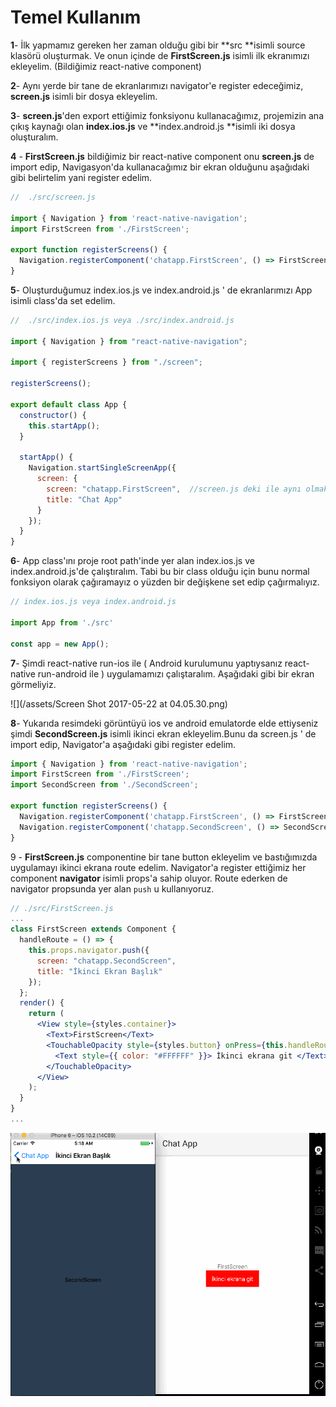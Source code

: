# Temel Kullanım

**1**- İlk yapmamız gereken her zaman olduğu gibi bir **src **isimli source klasörü oluşturmak. Ve onun içinde de **FirstScreen.js** isimli ilk ekranımızı ekleyelim. \(Bildiğimiz react-native component\)

**2**- Aynı yerde bir tane de ekranlarımızı navigator'e register edeceğimiz, **screen.js** isimli bir dosya ekleyelim.

**3**- **screen.js**'den export ettiğimiz fonksiyonu kullanacağımız, projemizin ana çıkış kaynağı olan **index.ios.js** ve **index.android.js **isimli iki dosya oluşturalım.

**4** - **FirstScreen.js** bildiğimiz bir react-native component onu **screen.js** de import edip, Navigasyon'da kullanacağımız bir ekran olduğunu aşağıdaki gibi belirtelim yani register edelim.

```jsx
//  ./src/screen.js

import { Navigation } from 'react-native-navigation';
import FirstScreen from './FirstScreen';

export function registerScreens() {
  Navigation.registerComponent('chatapp.FirstScreen', () => FirstScreen);
}
```

**5**- Oluşturduğumuz index.ios.js ve index.android.js ' de ekranlarımızı App isimli class'da set edelim.

```jsx
//  ./src/index.ios.js veya ./src/index.android.js

import { Navigation } from "react-native-navigation";

import { registerScreens } from "./screen";

registerScreens();

export default class App {
  constructor() {
    this.startApp();
  }

  startApp() {
    Navigation.startSingleScreenApp({
      screen: {
        screen: "chatapp.FirstScreen",  //screen.js deki ile aynı olmak zorunda
        title: "Chat App"
      }
    });
  }
}
```

**6**- App class'ını proje root path'inde yer alan index.ios.js ve index.android.js'de çalıştıralım. Tabi bu bir class olduğu için bunu normal fonksiyon olarak çağıramayız o yüzden bir değişkene set edip çağırmalıyız.

```jsx
// index.ios.js veya index.android.js

import App from './src'

const app = new App();
```

**7**- Şimdi react-native run-ios ile \( Android kurulumunu yaptıysanız react-native run-android ile \) uygulamamızı çalıştaralım. Aşağıdaki gibi bir ekran görmeliyiz.

![](/assets/Screen Shot 2017-05-22 at 04.05.30.png)

**8**- Yukarıda resimdeki görüntüyü ios ve android emulatorde elde ettiyseniz şimdi **SecondScreen.js** isimli ikinci ekran ekleyelim.Bunu da screen.js ' de import edip, Navigator'a aşağıdaki gibi register edelim.

```jsx
import { Navigation } from 'react-native-navigation';
import FirstScreen from './FirstScreen';
import SecondScreen from './SecondScreen';

export function registerScreens() {
  Navigation.registerComponent('chatapp.FirstScreen', () => FirstScreen);
  Navigation.registerComponent('chatapp.SecondScreen', () => SecondScreen);
}
```

9 - **FirstScreen.js** componentine bir tane button ekleyelim ve bastığımızda uygulamayı ikinci ekrana route edelim. Navigator'a register ettiğimiz her component **navigator** isimli props'a sahip oluyor. Route ederken de navigator propsunda yer alan `push` u kullanıyoruz.

```jsx
// ./src/FirstScreen.js
...
class FirstScreen extends Component {
  handleRoute = () => {
    this.props.navigator.push({
      screen: "chatapp.SecondScreen",
      title: "İkinci Ekran Başlık"
    });
  };
  render() {
    return (
      <View style={styles.container}>
        <Text>FirstScreen</Text>
        <TouchableOpacity style={styles.button} onPress={this.handleRoute}>
          <Text style={{ color: "#FFFFFF" }}> İkinci ekrana git </Text>
        </TouchableOpacity>
      </View>
    );
  }
}
...
```

![](/assets/rnn-ios-6.gif)

